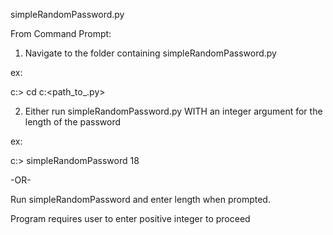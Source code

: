 simpleRandomPassword.py

From Command Prompt:
1) Navigate to the folder containing simpleRandomPassword.py

ex:

c:\> cd c:\<path_to_.py>

2) Either run simpleRandomPassword.py WITH an integer argument
for the length of the password

ex:

c:\> simpleRandomPassword 18

-OR-

Run simpleRandomPassword and enter length when prompted.

Program requires user to enter positive integer to proceed
